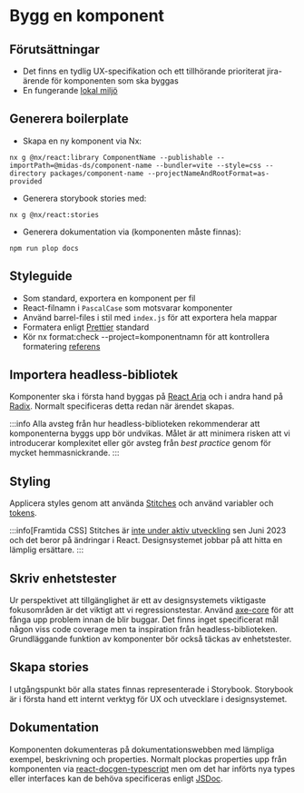 # Bygg en komponent

## Förutsättningar

- Det finns en tydlig UX-specifikation och ett tillhörande prioriterat jira-ärende för komponenten som ska byggas
- En fungerande [lokal miljö](local-setup)

## Generera boilerplate

- Skapa en ny komponent via Nx:

```shell
nx g @nx/react:library ComponentName --publishable --importPath=@midas-ds/component-name --bundler=vite --style=css --directory packages/component-name --projectNameAndRootFormat=as-provided
```

- Generera storybook stories med:

```shell
nx g @nx/react:stories
```

- Generera dokumentation via (komponenten måste finnas):

```shell
npm run plop docs
```

## Styleguide

- Som standard, exportera en komponent per fil
- React-filnamn i `PascalCase` som motsvarar komponenter
- Använd barrel-files i stil med `index.js` för att exportera hela mappar
- Formatera enligt [Prettier](https://prettier.io/) standard
- Kör nx format:check --project=komponentnamn för att kontrollera formatering [referens](https://nx.dev/nx-api/nx/documents/format-check)

## Importera headless-bibliotek

Komponenter ska i första hand byggas på [React Aria](https://react-spectrum.adobe.com/react-aria/getting-started.html)
och i andra hand på [Radix](https://www.radix-ui.com/primitives/docs/overview/introduction). Normalt specificeras detta
redan när ärendet skapas.

:::info
Alla avsteg från hur headless-biblioteken rekommenderar att komponenterna byggs upp bör undvikas. Målet är att minimera
risken att vi introducerar komplexitet eller gör avsteg från _best practice_ genom för mycket hemmasnickrande.
:::

## Styling

Applicera styles genom att använda [Stitches](https://stitches.dev/) och använd variabler och [tokens](../../basics/tokens).

:::info[Framtida CSS]
Stitches är [inte under aktiv utveckling](https://github.com/stitchesjs/stitches/discussions/1149#discussioncomment-6223090) sen
Juni 2023 och det beror på ändringar i React. Designsystemet jobbar på att hitta en lämplig ersättare.
:::

## Skriv enhetstester

Ur perspektivet att tillgänglighet är ett av designsystemets viktigaste fokusområden är det viktigt att vi regressionstestar.
Använd [axe-core](https://github.com/dequelabs/axe-core) för att fånga upp problem innan de blir buggar. Det finns inget
specificerat mål någon viss code coverage men ta inspiration från headless-biblioteken. Grundläggande funktion av komponenter
bör också täckas av enhetstester.

## Skapa stories

I utgångspunkt bör alla states finnas representerade i Storybook. Storybook är i första hand ett internt verktyg för
UX och utvecklare i designsystemet.

## Dokumentation

Komponenten dokumenteras på dokumentationswebben med lämpliga exempel, beskrivning och properties. Normalt plockas
properties upp från komponenten via [react-docgen-typescript](https://github.com/styleguidist/react-docgen-typescript)
men om det har införts nya types eller interfaces kan de behöva specificeras enligt [JSDoc](https://jsdoc.app/).
